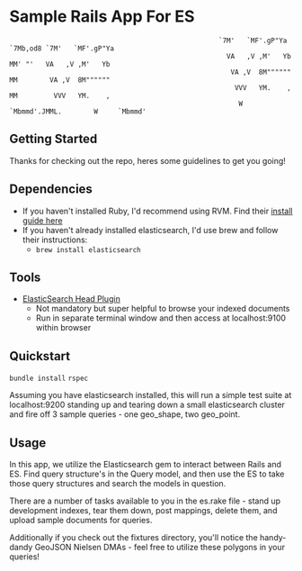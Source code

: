 # Sample Rails App For ES                                           
                                                                                                       
                                                                                                       
                                                        `7M'   `MF'.gP"Ya `7Mb,od8 `7M'   `MF'.gP"Ya     
                                                          VA   ,V ,M'   Yb  MM' "'   VA   ,V ,M'   Yb    
                                                           VA ,V  8M""""""  MM        VA ,V  8M""""""    
                                                            VVV   YM.    ,  MM         VVV   YM.    ,    
                                                             W     `Mbmmd'.JMML.        W     `Mbmmd'                                                                                   

## Getting Started

Thanks for checking out the repo, heres some guidelines to get you going!  

##  Dependencies 
  - If you haven't installed Ruby, I'd recommend using RVM.  Find their [install guide here](https://rvm.io/rvm/install)
  - If you haven't already installed elasticsearch, I'd use brew and follow their instructions: 
    - `brew install elasticsearch`
    
## Tools 
  - [ElasticSearch Head Plugin](https://github.com/mobz/elasticsearch-head)
    - Not mandatory but super helpful to browse your indexed documents
    - Run in separate terminal window and then access at localhost:9100 within browser

## Quickstart
  `bundle install`
  `rspec`
  
  Assuming you have elasticsearch installed, this will run a simple test suite at localhost:9200 standing up and tearing down a small elasticsearch cluster and fire off 3 sample queries - one geo_shape, two geo_point.  


## Usage

  In this app, we utilize the Elasticsearch gem to interact between Rails and ES.  Find query structure's in the Query model, and then use the ES to take those query structures and search the models in question.  
  
  There are a number of tasks available to you in the es.rake file - stand up development indexes, tear them down, post mappings, delete them, and upload sample documents for queries.  
  
  Additionally if you check out the fixtures directory, you'll notice the handy-dandy GeoJSON Nielsen DMAs - feel free to utilize these polygons in your queries!